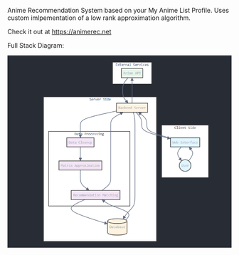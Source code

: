 Anime Recommendation System based on your My Anime List Profile. Uses custom imlpementation of a low rank approximation algorithm. 

Check it out at https://animerec.net 

Full Stack Diagram: 

![diagram](diagram.png)
